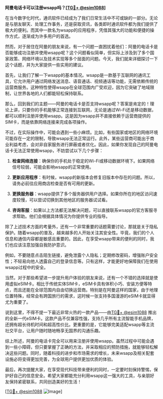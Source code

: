 **阿曼电话卡可以注册wsapp吗？[[TG💪+ @esim1088](https://t.me/s/esim1088)]**

在当今数字化时代，通讯软件已经成为了我们日常生活中不可或缺的一部分。无论是与朋友聊天、处理工作事务，还是获取资讯，各类即时通讯软件都为我们提供了极大的便利。而其中一款名为wsapp的应用程序，凭借其强大的功能和便捷的操作方式，逐渐成为许多用户的首选。

然而，对于居住在阿曼的朋友来说，有一个问题一直困扰着他们：阿曼的电话卡是否能够成功注册并使用wsapp呢？这个问题看似简单，但实际上涉及到了多个国家政策、网络环境以及技术实现等多个层面的问题。今天，我们就来详细探讨一下这个话题，并为大家提供一些实用的建议。

首先，让我们了解一下wsapp的基本情况。wsapp是一款基于互联网的通讯工具，它允许用户通过网络发送消息、语音通话、视频通话等功能，无需依赖传统的运营商服务。这种特性使得wsapp在全球范围内广受欢迎，因为它突破了地域限制，让世界各地的人们都能轻松保持联系。

那么，回到我们的主题——阿曼的电话卡是否支持wsapp呢？答案是肯定的！理论上讲，只要你的手机能够正常连接到互联网，无论是通过Wi-Fi还是移动数据，都可以顺利注册并使用wsapp。这是因为wsapp并不直接依赖于运营商提供的SIM卡，而是依靠网络连接来完成各项操作。

不过，在实际操作中，可能会遇到一些小麻烦。比如，有些国家或地区的网络环境可能存在一定的限制，导致wsapp无法正常运行。此外，某些运营商可能出于商业利益考虑，会对非自家服务进行屏蔽或者优化。因此，如果你发现自己的阿曼电话卡无法正常使用wsapp，不妨尝试以下几个步骤：

1. **检查网络连接**：确保你的手机处于稳定的Wi-Fi或移动数据环境下。如果网络信号较弱，可能会影响wsapp的正常使用。
   
2. **更新应用程序**：有时候，wsapp的新版本会修复旧版本中存在的问题。所以，请务必前往应用商店检查是否有可用的更新。

3. **更换服务器**：wsapp提供了多个服务器供用户选择。如果你所在的地区访问速度较慢，可以尝试切换到其他地区的服务器试试看。

4. **咨询客服**：如果以上方法都无法解决问题，可以直接联系wsapp的官方客服寻求帮助。他们会根据具体情况为你提供专业的指导。

除了上述技术方面的考量外，还有一个非常重要的话题需要讨论，那就是关于隐私保护。随着wsapp的普及，越来越多的人开始关注其安全性。毕竟，我们的个人信息和通信内容都是敏感且重要的。因此，在享受wsapp带来的便利的同时，我们也应该注意加强自我防护意识。

例如，不要随意点击陌生链接，避免泄露个人隐私；定期修改密码，增强账户安全性；不轻易向他人透露自己的登录信息等。只有这样，才能更好地保障我们在使用wsapp过程中的安全。

当然，对于那些希望进一步提升用户体验的朋友来说，还有一个不错的选择就是使用虚拟eSIM卡。相比于传统实体SIM卡，eSIM卡具有体积小巧、安装方便等特点，而且还能在全球范围内自由切换运营商。特别是在阿曼这样的国家，由于地理位置特殊，经常会有跨国旅行的需求，这时候一张支持多国漫游的eSIM卡就显得尤为重要了。

说到这里，不得不提一下最近非常火热的一款产品——由[TG💪+ @esim1088](https://t.me/s/esim1088) 推出的全新一代eSIM卡。这款产品不仅兼容性强，支持几乎所有主流智能手机品牌，还拥有超长待机时间和超高性价比。更重要的是，它能够完美适配wsapp等主流社交平台，让用户随时随地畅享无国界的沟通乐趣。

综上所述，阿曼的电话卡完全可以用来注册并使用wsapp。虽然过程中可能会遇到一些小障碍，但只要掌握了正确的方法，并采取相应的预防措施，就能够轻松解决这些问题。同时，随着科技的进步和市场需求的增长，未来wsapp及相关配套设施必将变得更加完善，为全球用户提供更加优质的体验。

最后，再次提醒大家，在享受现代科技带来便利的同时，一定要时刻保持警惕，保护好自己的信息安全。希望大家都能充分利用wsapp这一强大的工具，与亲朋好友保持紧密联系，共同创造美好的生活！

[[TG💪+ @esim1088](https://t.me/s/esim1088) ![Image](https://i.postimg.cc/4NQfJmqS/Snipaste-2025-05-13-00-14-12.png)]